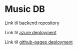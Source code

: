 # Music DB

Link til [backend repository](https://github.com/Benjamin-Harris1/OOP-backend)

Link til [azure deployment](https://musicdb-database-kea-benjamin.azurewebsites.net)

Link til [github-pages deployment](https://benjamin-harris1.github.io/OOP-frontend)

